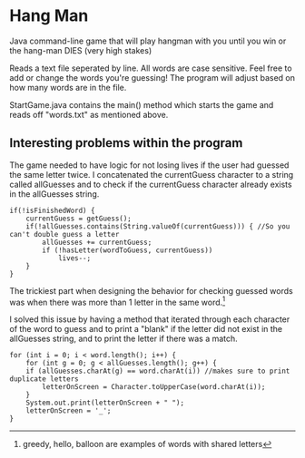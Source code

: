 # Hang Man

Java command-line game that will play hangman with you until you win or the hang-man DIES (very high stakes)

Reads a text file seperated by line. All words are case sensitive. Feel free to add or change the words you're guessing! The program will adjust based on how many words are in the file.

StartGame.java contains the main() method which starts the game and reads off "words.txt" as mentioned above.

## Interesting problems within the program

The game needed to have logic for not losing lives if the user had guessed the same letter twice.
I concatenated the currentGuess character to a string called allGuesses and to check if the currentGuess character already exists in the allGuesses string.

```
if(!isFinishedWord) {
    currentGuess = getGuess();
    if(!allGuesses.contains(String.valueOf(currentGuess))) { //So you can't double guess a letter
        allGuesses += currentGuess;
        if (!hasLetter(wordToGuess, currentGuess))
            lives--;
    }
}
```

The trickiest part when designing the behavior for checking guessed words was when there was more than 1 letter in the same word.[^1]
[^1]: greedy, hello, balloon are examples of words with shared letters

I solved this issue by having a method that iterated through each character of the word to guess and to print a "blank" if the letter did not exist in the allGuesses string, and to print the letter if there was a match.

```
for (int i = 0; i < word.length(); i++) {
    for (int g = 0; g < allGuesses.length(); g++) {
	if (allGuesses.charAt(g) == word.charAt(i)) //makes sure to print duplicate letters
		letterOnScreen = Character.toUpperCase(word.charAt(i));
    }
    System.out.print(letterOnScreen + " ");
    letterOnScreen = '_';
}
```